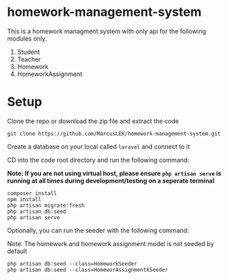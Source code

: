 # homework-management-system

This is a homework managment system with only api for the following modules only.
1. Student
2. Teacher
3. Homework
4. HomeworkAssignment

# Setup
Clone the repo or download the zip file and extract the code
```
git clone https://github.com/MarcusLEK/homework-management-system.git
```
Create a database on your local called `laravel` and connect to it

CD into the code root directory and run the following command:

<b>Note: If you are not using virtual host, please ensure `php artisan serve` is running at all times during development/testing on a seperate terminal</b>
```
composer install
npm install
php artisan migrate:fresh
php artisan db:seed
php artisan serve
```

Optionally, you can run the seeder with the following command:

</b>Note: The homework and homework assignment model is not seeded by default</b>
```
php artisan db:seed --class=HomeworkSeeder
php artisan db:seed --class=HomeworAssignmentkSeeder
```